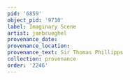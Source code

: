 ```yaml
---
pid: '6859'
object_pid: '9710'
label: Imaginary Scene
artist: janbrueghel
provenance_date:
provenance_location:
provenance_text: Sir Thomas Phillipps
collection: provenance
order: '2246'
---
```

